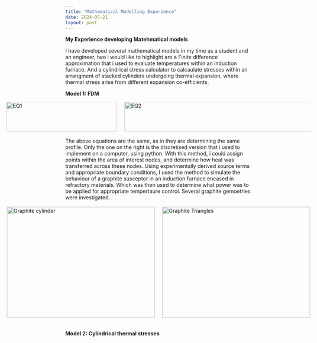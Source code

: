 ```yaml
---
title: "Mathematical Modelling Experience"
date: 2024-05-21
layout: post
---
```

**My Experience developing Matehmatical models**

I have developed several mathematical models in my time as a student and an engineer, two i would like to highlight are a Finite difference approximation 
that i used to evaluate temperatures within an induction furnace. And a cylindrical stress calculator to calcaulate stresses within an arrangment of stacked cylinders 
undergoing thermal expansion, where thermal stress arise from different expansion co-efficients. 

<b>Model 1: FDM </b><br>

<div style="display: flex; gap: 20px; align-items: center; justify-content: center;">
 <img src="https://alexdawes-01.github.io/AlexDawes-Engineering_Portfolio/assets/images/Radial-heat-conduction-equation.png" alt="EQ1" width="300" height="80" />
 <img src="https://alexdawes-01.github.io/AlexDawes-Engineering_Portfolio/assets/images/Radial-FDM-equation.png" alt="EQ2" width="550" height="80" />
</div>
<br>
The above equations are the same, as in they are determining the same profile. Only the one on the right is the discretised version that
i used to implement on a computer, using python. With this method, i could assign points within the area of interest nodes, and determine how
heat was transferred across these nodes. Using experimentally derived source terms and appropriate boundary conditions, I used the method
to simulate the behaviour of a graphite susceptor in an induction furnace encased in refractory materials. Which was then used to 
determine what power was to be applied for appropriate tempertaure control. Several graphite gemoetries were investigated. 
<br><br>
<div style="display: flex; gap: 20px; align-items: center; justify-content: center;">
 <img src="https://alexdawes-01.github.io/AlexDawes-Engineering_Portfolio/assets/images/cylinder.png" alt="Graphite cylinder" width="400" height="300" />
 <img src="https://alexdawes-01.github.io/AlexDawes-Engineering_Portfolio/assets/images/triangleFDM.png" alt="Graphite Triangles" width="400" height="300" />
</div>
<br><br>
<b>Model 2: Cylindrical thermal stresses </b><br>
